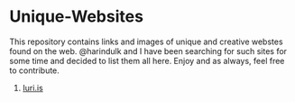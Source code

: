 # Unique-Websites
This repository contains links and images of unique and creative webstes found on the web.  @harindulk and I have been searching for such sites for some time and decided to list them all here. Enjoy and as always, feel free to contribute.

1. [Iuri.is](https://iuri.is)
